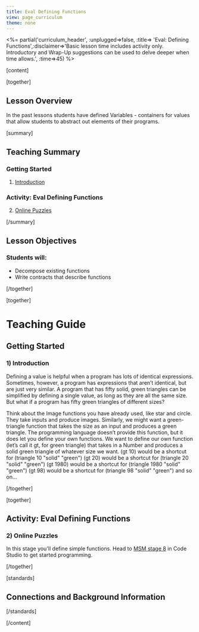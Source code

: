 ```yaml
---
title: Eval Defining Functions
view: page_curriculum
theme: none
---
```



<%= partial('curriculum_header', :unplugged=>false, :title=> 'Eval: Defining Functions',:disclaimer=>'Basic lesson time includes activity only. Introductory and Wrap-Up suggestions can be used to delve deeper when time allows.', :time=>45) %>

[content]

[together]

## Lesson Overview

In the past lessons students have defined Variables - containers for values that allow students to abstract out elements of their programs.

[summary]

## Teaching Summary
### **Getting Started**
 
1) [Introduction](#GetStarted)  

### **Activity: Eval Defining Functions**  

2) [Online Puzzles](#Activity1)

[/summary]

## Lesson Objectives 
### Students will:

- Decompose existing functions
- Write contracts that describe functions

[/together]

[together]

# Teaching Guide

## Getting Started


### <a name="GetStarted"></a> 1) Introduction

Defining a value is helpful when a program has lots of identical expressions. Sometimes, however, a program has expressions that aren’t identical, but are just very similar. A program that has fifty solid, green triangles can be simplified by defining a single value, as long as they are all the same size. But what if a program has fifty green triangles of different sizes?

Think about the Image functions you have already used, like star and circle. They take inputs and produce images. Similarly, we might want a green-triangle function that takes the size as an input and produces a green triangle. The programming language doesn’t provide this function, but it does let you define your own functions. We want to define our own function (let’s call it gt, for green triangle) that takes in a Number and produces a solid green triangle of whatever size we want.
(gt 10) would be a shortcut for (triangle 10 "solid" "green")
(gt 20) would be a shortcut for (triangle 20 "solid" "green")
(gt 1980) would be a shortcut for (triangle 1980 "solid" "green")
(gt 98) would be a shortcut for (triangle 98 "solid" "green")
and so on...

[/together]

[together]

## Activity: Eval Defining Functions
### <a name="Activity1"></a> 2) Online Puzzles

In this stage you'll define simple functions. Head to [MSM stage 8](http://studio.code.org/s/msm/stage/8/puzzle/1) in Code Studio to get started programming.

[/together]


[standards]

## Connections and Background Information




[/standards]

[/content]

<link rel="stylesheet" type="text/css" href="../docs/morestyle.css"/>
